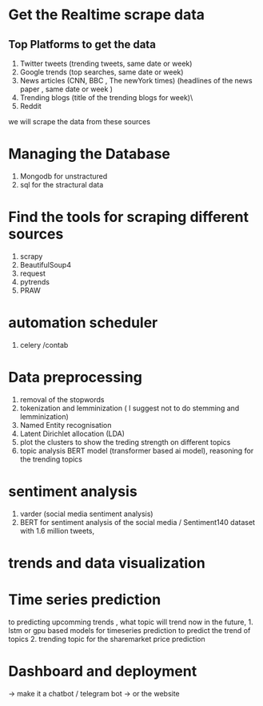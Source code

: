
# Get the Realtime scrape data 


##  Top Platforms to get the data 
1. Twitter tweets (trending tweets, same date or week)
2. Google trends (top searches, same date or week)
3. News articles (CNN, BBC , The newYork times) (headlines of the news paper , same date or week )
4. Trending blogs (title of the  trending blogs for week)\
5. Reddit 

we will scrape the data from these sources 


# Managing the Database 
1. Mongodb for unstractured 
2. sql for the stractural data 

# Find the tools for scraping different sources 
1. scrapy 
2. BeautifulSoup4
3. request 
4. pytrends
5. PRAW


# automation scheduler 
1. celery /contab

# Data preprocessing
1. removal of the stopwords 
2. tokenization and lemminization ( I suggest not to do stemming and lemminization)
3. Named Entity recognisation 
4. Latent Dirichlet allocation (LDA)
5. plot the clusters to show the treding strength on different topics 
5. topic analysis BERT model (transformer based ai model), reasoning for the trending topics 

# sentiment analysis
 1. varder (social media sentiment analysis)
 2. BERT for sentiment analysis of the social media / Sentiment140 dataset with 1.6 million tweets, 


# trends and data visualization 

# Time series prediction 
 to predicting upcomming trends , what topic will trend now in the future, 
    1. lstm or gpu based models for timeseries prediction to predict the trend of topics 
    2. trending topic for the sharemarket price prediction 

# Dashboard and deployment 
-> make it a chatbot / telegram bot 
-> or the website 




